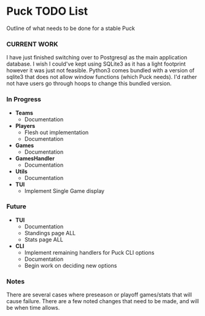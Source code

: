# Puck TODO List
Outline of what needs to be done for a stable Puck

### CURRENT WORK
I have just finished switching over to Postgresql as the main application database. I wish I could've kept using SQLite3 as it has a light footprint however it was just not feasible. Python3 comes bundled with a version of sqlite3 that does not allow window functions (which Puck needs). I'd rather not have users go through hoops to change this bundled version.

### In Progress
- **Teams**
  - Documentation
- **Players**
  - Flesh out implementation
  - Documentation
- **Games**
  - Documentation
- **GamesHandler**
  - Documentation
- **Utils**
  - Documentation
- **TUI**
  - Implement Single Game display

### Future
- **TUI**
  - Documentation
  - Standings page ALL
  - Stats page ALL
- **CLI**
  - Implement remaining handlers for Puck CLI options
  - Documentation
  - Begin work on deciding new options
### Notes
There are several cases where preseason or playoff games/stats that will cause failure. There are a few noted changes that need to be made, and will be when time allows.